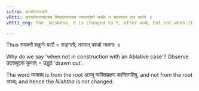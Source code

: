 ```yaml
---
sutra: अञ्चोऽनपादाने
vRtti: अञ्चतेरुत्तरपदस्य निष्ठातकारस्य नकारादेशो भवति न चेदपादानं तत्र भवति ॥
vRtti_eng: The _Nishtha_ त is changed to न, after अञ्च्, but not when it is in connection with an Ablative case.

---
```

Thus समक्नौ शकुनेः पादौ = सङ्गतौ; तस्मात् पशवो न्यक्नाः ॥

Why do we say 'when not in construction with an Ablative case'? Observe उदत्तमुदकं कूपात् = उद्धृतं 'drawn out'.

The word व्यक्तम् is from the root अञ्जू व्यक्तिम्रक्षण कान्तिगतिषु, and not from the root अञ्च्; and hence the _Nishtha_ is not changed.
